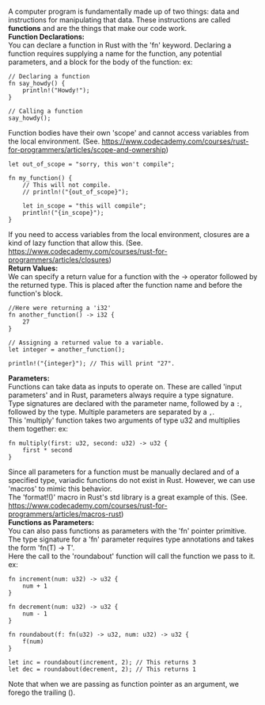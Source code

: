 A computer program is fundamentally made up of two things: data and instructions for manipulating that data. These instructions are called **functions** and are the things that make our code work.
\
**Function Declarations:**
\
You can declare a function in Rust with the 'fn' keyword. Declaring a function requires supplying a name for the function, any potential parameters, and a block for the body of the function:
	ex:

	// Declaring a function
	fn say_howdy() {
		println!("Howdy!");
	}

	// Calling a function
	say_howdy();

Function bodies have their own 'scope' and cannot access variables from the local environment. (See. https://www.codecademy.com/courses/rust-for-programmers/articles/scope-and-ownership)

	let out_of_scope = "sorry, this won't compile";

	fn my_function() {
		// This will not compile.
		// println!("{out_of_scope}");

		let in_scope = "this will compile";
		println!("{in_scope}");
	}

If you need to access variables from the local environment, closures are a kind of lazy function that allow this. (See. https://www.codecademy.com/courses/rust-for-programmers/articles/closures)
\
**Return Values:**
\
We can specify a return value for a function with the -> operator followed by the returned type. This is placed after the function name and before the function's block.

	//Here were returning a 'i32'
	fn another_function() -> i32 {
		27
	}

	// Assigning a returned value to a variable.
	let integer = another_function();

	println!("{integer}"); // This will print "27".

**Parameters:**
\
Functions can take data as inputs to operate on. These are called 'input parameters' and in Rust, parameters always require a type signature.
\
Type signatures are declared with the parameter name, followed by a `:`, followed by the type. Multiple parameters are separated by a `,`.
\
This 'multiply' function takes two arguments of type u32 and multiplies them together:
	ex:

	fn multiply(first: u32, second: u32) -> u32 {
		first * second
	}

Since all parameters for a function must be manually declared and of a specified type, variadic functions do not exist in Rust. However, we can use 'macros' to mimic this behavior.
\
The 'format!()' macro in Rust's std library is a great example of this. (See. https://www.codecademy.com/courses/rust-for-programmers/articles/macros-rust)
\
**Functions as Parameters:**
\
You can also pass functions as parameters with the 'fn' pointer primitive. The type signature for a 'fn' parameter requires type annotations and takes the form 'fn(T) -> T'.
\
Here the call to the 'roundabout' function will call the function we pass to it.
	ex:

	fn increment(num: u32) -> u32 {
		num + 1
	}

	fn decrement(num: u32) -> u32 {
		num - 1
	}

	fn roundabout(f: fn(u32) -> u32, num: u32) -> u32 {
		f(num)
	}

	let inc = roundabout(increment, 2); // This returns 3
	let dec = roundabout(decrement, 2); // This returns 1

Note that when we are passing as function pointer as an argument, we forego the trailing ().
